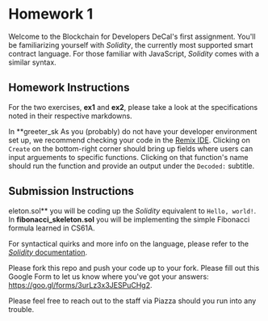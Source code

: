 # Homework 1
Welcome to the Blockchain for Developers DeCal's first assignment. You'll be familiarizing yourself with *Solidity*, the currently most supported smart contract language. For those familiar with JavaScript, *Solidity* comes with a similar syntax.

## Homework Instructions

For the two exercises, **ex1** and **ex2**, please take a look at the specifications noted in their respective markdowns.

In **greeter_sk
As you (probably) do not have your developer environment set up, we recommend checking your code in the [Remix IDE](https://remix.ethereum.org/). Clicking on `Create` on the bottom-right corner should bring up fields where users can input arguements to specific functions. Clicking on that function's name should run the function and provide an output under the `Decoded:` subtitle.

## Submission Instructions
eleton.sol** you will be coding up the *Solidity* equivalent to `Hello, world!`. In **fibonacci_skeleton.sol** you will be implementing the simple Fibonacci formula learned in CS61A.

For syntactical quirks and more info on the language, please refer to the [*Solidity* documentation](https://solidity.readthedocs.io/en/develop/).

Please fork this repo and push your code up to your fork. Please fill out this Google Form to let us know where you've got your answers: https://goo.gl/forms/3urLz3x3JESPuCHg2.

Please feel free to reach out to the staff via Piazza should you run into any trouble.
